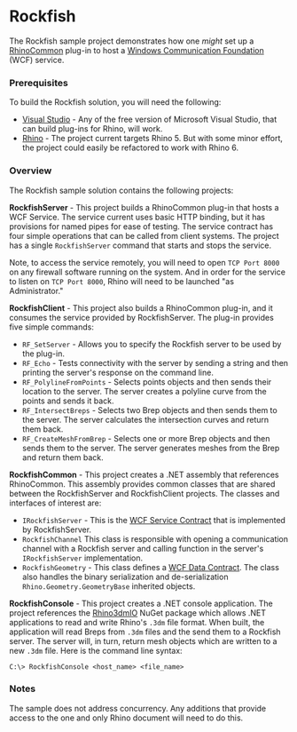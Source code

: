 # Rockfish
The Rockfish sample project demonstrates how one *might* set up a [RhinoCommon](http://developer.rhino3d.com/guides/rhinocommon/) plug-in to host a [Windows Communication Foundation](https://docs.microsoft.com/en-us/dotnet/framework/wcf/whats-wcf) (WCF) service.

### Prerequisites

To build the Rockfish solution, you will need the following:

- [Visual Studio](https://www.visualstudio.com/) - Any of the free version of Microsoft Visual Studio, that can build plug-ins for Rhino, will work. 
- [Rhino](http://www.rhino3d.com/) - The project current targets Rhino 5. But with some minor effort, the project could easily be refactored to work with Rhino 6.

### Overview

The Rockfish sample solution contains the following projects:

**RockfishServer** - This project builds a RhinoCommon plug-in that hosts a WCF Service. The service current uses basic HTTP binding, but it has provisions for named pipes for ease of testing. The service contract has four simple operations that can be called from client systems. The project has a single ```RockfishServer``` command that starts and stops the service. 

Note, to access the service remotely, you will need to open ```TCP Port 8000``` on any firewall software running on the system. And in order for the service to listen on ```TCP Port 8000```, Rhino will need to be launched "as Administrator."

**RockfishClient** - This project also builds a RhinoCommon plug-in, and it consumes the service provided by RockfishServer. The plug-in provides five simple commands:

- ```RF_SetServer``` - Allows you to specify the Rockfish server to be used by the plug-in.
- ```RF_Echo``` - Tests connectivity with the server by sending a string and then printing the server's response on the command line.
- ```RF_PolylineFromPoints``` - Selects points objects and then sends their location to the server. The server creates a polyline curve from the points and sends it back.
- ```RF_IntersectBreps``` - Selects two Brep objects and then sends them to the server. The server calculates the intersection curves and return them back.
- ```RF_CreateMeshFromBrep``` - Selects one or more Brep objects and then sends them to the server. The server generates meshes from the Brep and return them back.

**RockfishCommon** - This project creates a .NET assembly that references RhinoCommon. This assembly provides common classes that are shared between the RockfishServer and RockfishClient projects. The classes and interfaces of interest are:

- ```IRockfishServer``` - This is the [WCF Service Contract](https://docs.microsoft.com/en-us/dotnet/framework/wcf/designing-service-contracts) that is implemented by RockfishServer.
- ```RockfishChannel``` This class is responsible with opening a communication channel with a Rockfish server and calling function in the server's ```IRockfishServer``` implementation.
- ```RockfishGeometry``` - This class defines a [WCF Data Contract](https://docs.microsoft.com/en-us/dotnet/framework/wcf/feature-details/using-data-contracts). The class also handles the binary serialization and de-serialization ```Rhino.Geometry.GeometryBase``` inherited objects.

**RockfishConsole** - This project creates a .NET console application. The project references the [Rhino3dmIO](https://www.nuget.org/packages/Rhino3dmIO.dll-x64-Windows/) NuGet package which allows .NET applications to read and write Rhino's ```.3dm``` file format. When built, the application will read Breps from ```.3dm``` files and the send them to a Rockfish server. The server will, in turn, return mesh objects which are written to a new ```.3dm``` file. Here is the command line syntax:

```C:\> RockfishConsole <host_name> <file_name>```

### Notes

The sample does not address concurrency. Any additions that provide access to the one and only Rhino document will need to do this.



